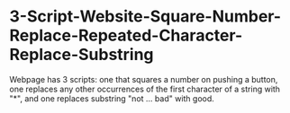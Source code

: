 # 3-Script-Website-Square-Number-Replace-Repeated-Character-Replace-Substring
Webpage has 3 scripts: one that squares a number on pushing a button, one replaces any other occurrences of the first character of a string with "*", and one replaces substring "not ... bad" with good.
